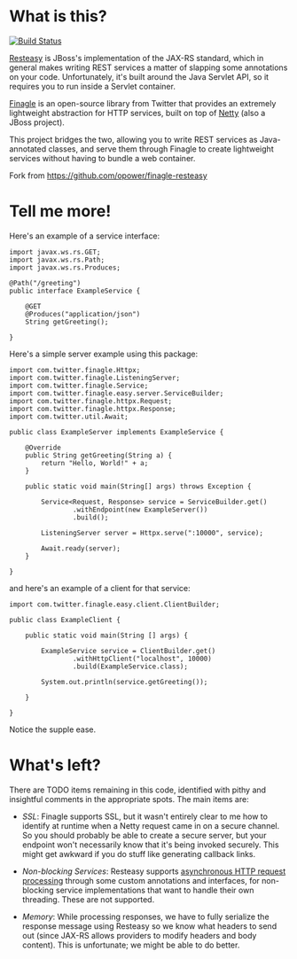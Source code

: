 # What is this?

[![Build Status](https://travis-ci.org/dbugalo/finagle-easy.png)](https://travis-ci.org/dbugalo/finagle-easy)


[Resteasy](http://www.jboss.org/resteasy) is JBoss's implementation of the 
JAX-RS standard, which in general makes writing REST services a matter of 
slapping some annotations on your code.  Unfortunately, it's built around
the Java Servlet API, so it requires you to run inside a Servlet container.

[Finagle](http://twitter.github.com/finagle/) is an open-source library from 
Twitter that provides an extremely lightweight abstraction for HTTP services,
built on top of [Netty](http://www.jboss.org/netty) (also a JBoss project).

This project bridges the two, allowing you to write REST services as 
Java-annotated classes, and serve them through Finagle to create lightweight
services without having to bundle a web container.

Fork from https://github.com/opower/finagle-resteasy

# Tell me more!

Here's an example of a service interface:

```
import javax.ws.rs.GET;
import javax.ws.rs.Path;
import javax.ws.rs.Produces;

@Path("/greeting")
public interface ExampleService {

    @GET
    @Produces("application/json")
    String getGreeting();

}
```

Here's a simple server example using this package:

```
import com.twitter.finagle.Httpx;
import com.twitter.finagle.ListeningServer;
import com.twitter.finagle.Service;
import com.twitter.finagle.easy.server.ServiceBuilder;
import com.twitter.finagle.httpx.Request;
import com.twitter.finagle.httpx.Response;
import com.twitter.util.Await;

public class ExampleServer implements ExampleService {

	@Override
	public String getGreeting(String a) {
		return "Hello, World!" + a;
	}

	public static void main(String[] args) throws Exception {

		Service<Request, Response> service = ServiceBuilder.get()
				.withEndpoint(new ExampleServer())
				.build();

		ListeningServer server = Httpx.serve(":10000", service);
		
		Await.ready(server);
	}

}

```

and here's an example of a client for that service:

```
import com.twitter.finagle.easy.client.ClientBuilder;

public class ExampleClient {

    public static void main(String [] args) {

        ExampleService service = ClientBuilder.get()
                .withHttpClient("localhost", 10000)
                .build(ExampleService.class);

        System.out.println(service.getGreeting());

    }

}
```

Notice the supple ease.

# What's left?

There are TODO items remaining in this code, identified with pithy and
insightful comments in the appropriate spots.  The main items are:

* *SSL*: Finagle supports SSL, but it wasn't entirely clear to me how to 
identify at runtime when a Netty request came in on a secure channel.  So 
you should probably be able to create a secure server, but your endpoint
won't necessarily know that it's being invoked securely.  This might get
awkward if you do stuff like generating callback links.

* *Non-blocking Services*: Resteasy supports [asynchronous HTTP request processing](http://docs.jboss.org/resteasy/docs/2.3.4.Final/userguide/html/Asynchronous_HTTP_Request_Processing.html)
through some custom annotations and interfaces, for non-blocking service
implementations that want to handle their own threading.  These are not 
supported.

* *Memory*: While processing responses, we have to fully serialize the
response message using Resteasy so we know what headers to send out (since
JAX-RS allows providers to modify headers and body content).  This is
unfortunate; we might be able to do better.



